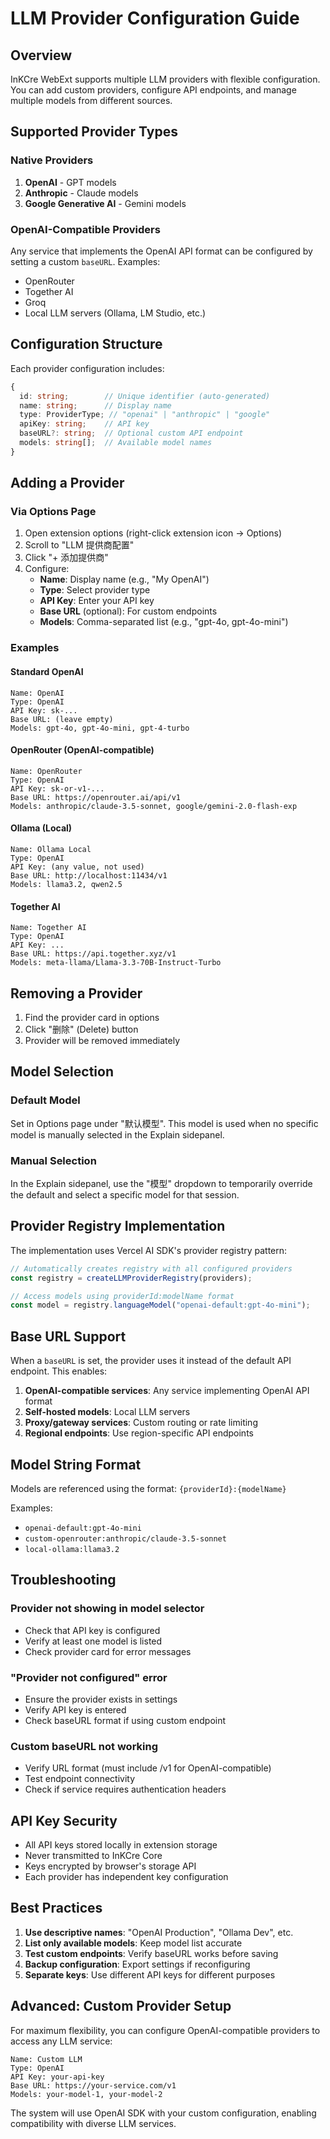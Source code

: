 # LLM Provider Configuration Guide

## Overview

InKCre WebExt supports multiple LLM providers with flexible configuration. You can add custom providers, configure API endpoints, and manage multiple models from different sources.

## Supported Provider Types

### Native Providers
1. **OpenAI** - GPT models
2. **Anthropic** - Claude models  
3. **Google Generative AI** - Gemini models

### OpenAI-Compatible Providers
Any service that implements the OpenAI API format can be configured by setting a custom `baseURL`. Examples:
- OpenRouter
- Together AI
- Groq
- Local LLM servers (Ollama, LM Studio, etc.)

## Configuration Structure

Each provider configuration includes:

```typescript
{
  id: string;        // Unique identifier (auto-generated)
  name: string;      // Display name
  type: ProviderType; // "openai" | "anthropic" | "google"
  apiKey: string;    // API key
  baseURL?: string;  // Optional custom API endpoint
  models: string[];  // Available model names
}
```

## Adding a Provider

### Via Options Page

1. Open extension options (right-click extension icon → Options)
2. Scroll to "LLM 提供商配置"
3. Click "+ 添加提供商"
4. Configure:
   - **Name**: Display name (e.g., "My OpenAI")
   - **Type**: Select provider type
   - **API Key**: Enter your API key
   - **Base URL** (optional): For custom endpoints
   - **Models**: Comma-separated list (e.g., "gpt-4o, gpt-4o-mini")

### Examples

#### Standard OpenAI
```
Name: OpenAI
Type: OpenAI
API Key: sk-...
Base URL: (leave empty)
Models: gpt-4o, gpt-4o-mini, gpt-4-turbo
```

#### OpenRouter (OpenAI-compatible)
```
Name: OpenRouter
Type: OpenAI
API Key: sk-or-v1-...
Base URL: https://openrouter.ai/api/v1
Models: anthropic/claude-3.5-sonnet, google/gemini-2.0-flash-exp
```

#### Ollama (Local)
```
Name: Ollama Local
Type: OpenAI
API Key: (any value, not used)
Base URL: http://localhost:11434/v1
Models: llama3.2, qwen2.5
```

#### Together AI
```
Name: Together AI
Type: OpenAI
API Key: ...
Base URL: https://api.together.xyz/v1
Models: meta-llama/Llama-3.3-70B-Instruct-Turbo
```

## Removing a Provider

1. Find the provider card in options
2. Click "删除" (Delete) button
3. Provider will be removed immediately

## Model Selection

### Default Model
Set in Options page under "默认模型". This model is used when no specific model is manually selected in the Explain sidepanel.

### Manual Selection
In the Explain sidepanel, use the "模型" dropdown to temporarily override the default and select a specific model for that session.

## Provider Registry Implementation

The implementation uses Vercel AI SDK's provider registry pattern:

```typescript
// Automatically creates registry with all configured providers
const registry = createLLMProviderRegistry(providers);

// Access models using providerId:modelName format
const model = registry.languageModel("openai-default:gpt-4o-mini");
```

## Base URL Support

When a `baseURL` is set, the provider uses it instead of the default API endpoint. This enables:

1. **OpenAI-compatible services**: Any service implementing OpenAI API format
2. **Self-hosted models**: Local LLM servers
3. **Proxy/gateway services**: Custom routing or rate limiting
4. **Regional endpoints**: Use region-specific API endpoints

## Model String Format

Models are referenced using the format: `{providerId}:{modelName}`

Examples:
- `openai-default:gpt-4o-mini`
- `custom-openrouter:anthropic/claude-3.5-sonnet`
- `local-ollama:llama3.2`

## Troubleshooting

### Provider not showing in model selector
- Check that API key is configured
- Verify at least one model is listed
- Check provider card for error messages

### "Provider not configured" error
- Ensure the provider exists in settings
- Verify API key is entered
- Check baseURL format if using custom endpoint

### Custom baseURL not working
- Verify URL format (must include /v1 for OpenAI-compatible)
- Test endpoint connectivity
- Check if service requires authentication headers

## API Key Security

- All API keys stored locally in extension storage
- Never transmitted to InKCre Core
- Keys encrypted by browser's storage API
- Each provider has independent key configuration

## Best Practices

1. **Use descriptive names**: "OpenAI Production", "Ollama Dev", etc.
2. **List only available models**: Keep model list accurate
3. **Test custom endpoints**: Verify baseURL works before saving
4. **Backup configuration**: Export settings if reconfiguring
5. **Separate keys**: Use different API keys for different purposes

## Advanced: Custom Provider Setup

For maximum flexibility, you can configure OpenAI-compatible providers to access any LLM service:

```
Name: Custom LLM
Type: OpenAI  
API Key: your-api-key
Base URL: https://your-service.com/v1
Models: your-model-1, your-model-2
```

The system will use OpenAI SDK with your custom configuration, enabling compatibility with diverse LLM services.
